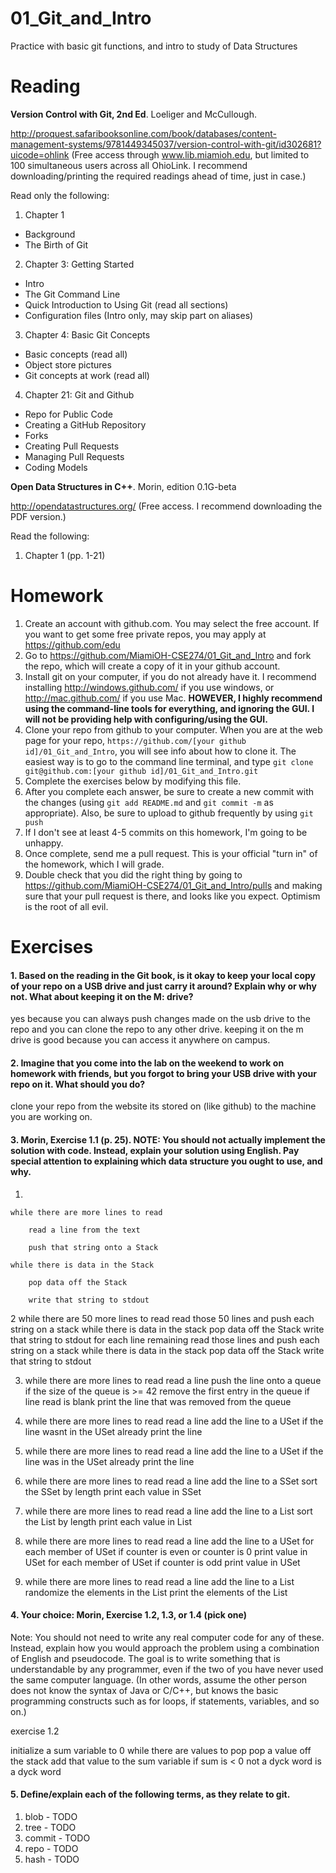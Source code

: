 01_Git_and_Intro
================

Practice with basic git functions, and intro to study of Data Structures

Reading
=======

**Version Control with Git, 2nd Ed**. Loeliger and McCullough. 

http://proquest.safaribooksonline.com/book/databases/content-management-systems/9781449345037/version-control-with-git/id302681?uicode=ohlink (Free access through www.lib.miamioh.edu, but limited to 100 simultaneous users across all OhioLink. I recommend downloading/printing the required readings ahead of time, just in case.)

Read only the following:

1. Chapter 1
  * Background
  * The Birth of Git
2. Chapter 3: Getting Started
  * Intro
  * The Git Command Line
  * Quick Introduction to Using Git (read all sections)
  * Configuration files (Intro only, may skip part on aliases)
3. Chapter 4: Basic Git Concepts
  * Basic concepts (read all)
  * Object store pictures
  * Git concepts at work (read all)
4. Chapter 21: Git and Github
  * Repo for Public Code
  * Creating a GitHub Repository
  * Forks
  * Creating Pull Requests
  * Managing Pull Requests
  * Coding Models

**Open Data Structures in C++**. Morin, edition 0.1G-beta

http://opendatastructures.org/ (Free access. I recommend downloading the PDF version.)

Read the following:

1. Chapter 1 (pp. 1-21)

Homework
========

1. Create an account with github.com. You may select the free account. If you want to get some free private repos, you may apply at https://github.com/edu
2. Go to https://github.com/MiamiOH-CSE274/01_Git_and_Intro and fork the repo, which will create a copy of it in your github account.
3. Install git on your computer, if you do not already have it. I recommend installing http://windows.github.com/ if you use windows, or http://mac.github.com/ if you use Mac. **HOWEVER, I highly recommend using the command-line tools for everything, and ignoring the GUI. I will not be providing help with configuring/using the GUI.**
4. Clone your repo from github to your computer. When you are at the web page for your repo, `https://github.com/[your github id]/01_Git_and_Intro`, you will see info about how to clone it. The easiest way is to go to the command line terminal, and type `git clone git@github.com:[your github id]/01_Git_and_Intro.git`
6. Complete the exercises below by modifying this file.
7. After you complete each answer, be sure to create a new commit with the changes (using `git add README.md` and `git commit -m` as appropriate). Also, be sure to upload to github frequently by using `git push`
8. If I don't see at least 4-5 commits on this homework, I'm going to be unhappy.
9. Once complete, send me a pull request. This is your official "turn in" of the homework, which I will grade.
10. Double check that you did the right thing by going to https://github.com/MiamiOH-CSE274/01_Git_and_Intro/pulls and making sure that your pull request is there, and looks like you expect. Optimism is the root of all evil.

Exercises
=========

#### 1. Based on the reading in the Git book, is it okay to keep your local copy of your repo on a USB drive and just carry it around? Explain why or why not. What about keeping it on the M: drive?

yes because you can always push changes made on the usb drive to the repo and you can clone the repo to any other drive.  keeping it on the m drive is good because you
can access it anywhere on campus.

#### 2. Imagine that you come into the lab on the weekend to work on homework with friends, but you forgot to bring your USB drive with your repo on it. What should you do?

clone your repo from the website its stored on (like github) to the machine you are working on.

#### 3. Morin, Exercise 1.1 (p. 25). NOTE: You should not actually implement the solution with code. Instead, explain your solution using English. Pay special attention to explaining which data structure you ought to use, and why.

1)

	while there are more lines to read

		read a line from the text 
       	   
		push that string onto a Stack
	   
	while there is data in the Stack
     
		pop data off the Stack
       	   
		write that string to stdout

2   while there are 50 more lines to read
     	   read those 50 lines and push each string on a stack
	   while there is data in the stack
       	   	 pop data off the Stack
		 write that string to stdout
     for each line remaining
     	   read those lines and push each string on a stack
	   while there is data in the stack
       	   	 pop data off the Stack
		 write that string to stdout

3)
	while there are more lines to read
	      read a line
	      push the line onto a queue
	      if the size of the queue is >= 42
	      	 remove the first entry in the queue
	      	 if line read is blank
		    print the line that was removed from the queue

4)
	while there are more lines to read
	      read a line
	      add the line to a USet
	      if the line wasnt in the USet already
	      	 print the line

5)
	while there are more lines to read
	      read a line
	      add the line to a USet
	      if the line was in the USet already
	      	 print the line

6)
	while there are more lines to read
	      read a line
	      add the line to a SSet
	sort the SSet by length
	print each value in SSet

7)
	while there are more lines to read
	      read a line
	      add the line to a List
	sort the List by length
	print each value in List

8)
	while there are more lines to read
	      read a line
	      add the line to a USet
	for each member of USet
	    if counter is even or counter is 0
	       print value in USet
	for each member of USet
	    if counter is odd
	       print value in USet

9)
	while there are more lines to read
	      read a line
	      add the line to a List
	randomize the elements in the List
	print the elements of the List

#### 4. Your choice: Morin, Exercise 1.2, 1.3, or 1.4 (pick one)

Note: You should not need to write any real computer code for any of these. Instead, explain how you would approach the problem using a combination of English and pseudocode. The goal is to write something that is understandable by any programmer, even if the two of you have never used the same computer language. (In other words, assume the other person does not know the syntax of Java or C/C++, but knows the basic programming constructs such as for loops, if statements, variables, and so on.)

exercise 1.2

initialize a sum variable to 0
while there are values to pop
      pop a value off the stack
      add that value to the sum variable
      if sum is < 0
      	 not a dyck word
is a dyck word

#### 5. Define/explain each of the following terms, as they relate to git.

1. blob - TODO
2. tree - TODO
3. commit - TODO
4. repo - TODO
5. hash - TODO
